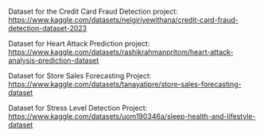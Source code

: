 Dataset for the Credit Card Fraud Detection project: https://www.kaggle.com/datasets/nelgiriyewithana/credit-card-fraud-detection-dataset-2023

Dataset for Heart Attack Prediction project: 
https://www.kaggle.com/datasets/rashikrahmanpritom/heart-attack-analysis-prediction-dataset

Dataset for Store Sales Forecasting Project: 
https://www.kaggle.com/datasets/tanayatipre/store-sales-forecasting-dataset

Dataset for Stress Level Detection Project:
https://www.kaggle.com/datasets/uom190346a/sleep-health-and-lifestyle-dataset
